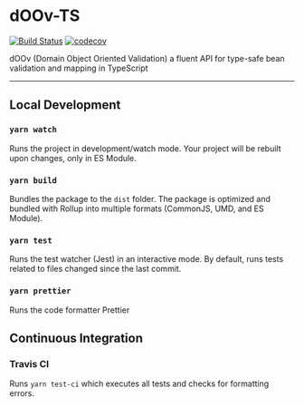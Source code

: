 # dOOv-TS

[![Build Status](https://travis-ci.org/doov-io/doov-ts.svg?branch=master)](https://travis-ci.org/doov-io/doov-ts)
[![codecov](https://codecov.io/gh/doov-io/doov-ts/branch/master/graph/badge.svg)](https://codecov.io/gh/doov-io/doov-ts)

dOOv (Domain Object Oriented Validation) a fluent API for type-safe bean validation and mapping in TypeScript

---

## Local Development

### `yarn watch`

Runs the project in development/watch mode. Your project will be rebuilt upon changes, only in ES Module.

### `yarn build`

Bundles the package to the `dist` folder.
The package is optimized and bundled with Rollup into multiple formats (CommonJS, UMD, and ES Module).

### `yarn test`

Runs the test watcher (Jest) in an interactive mode.
By default, runs tests related to files changed since the last commit.

### `yarn prettier`

Runs the code formatter Prettier

## Continuous Integration

### Travis CI

Runs `yarn test-ci` which executes all tests and checks for formatting errors.
